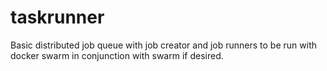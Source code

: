 # taskrunner

Basic distributed job queue with job creator and job runners to be run with docker swarm in conjunction with swarm if desired.
